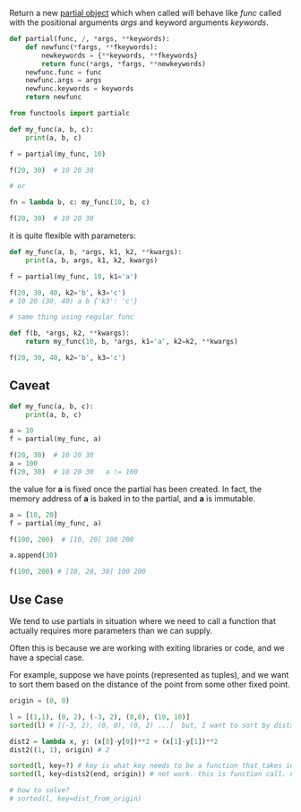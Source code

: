 
Return a new [partial object](https://docs.python.org/3/library/functools.html#partial-objects) which when called will behave like _func_ called with the positional arguments _args_ and keyword arguments _keywords_.

```python
def partial(func, /, *args, **keywords):
    def newfunc(*fargs, **fkeywords):
        newkeywords = {**keywords, **fkeywords}
        return func(*args, *fargs, **newkeywords)
    newfunc.func = func
    newfunc.args = args
    newfunc.keywords = keywords
    return newfunc
```


```python
from functools import partialc

def my_func(a, b, c):
    print(a, b, c)

f = partial(my_func, 10)

f(20, 30)  # 10 20 30 

# or

fn = lambda b, c: my_func(10, b, c)

f(20, 30)  # 10 20 30

```

it is quite flexible with parameters:

```python
def my_func(a, b, *args, k1, k2, **kwargs):
    print(a, b, args, k1, k2, kwargs)

f = partial(my_func, 10, k1='a')

f(20, 30, 40, k2='b', k3='c') 
# 10 20 (30, 40) a b {'k3': 'c'}

# same thing using regular func

def f(b, *args, k2, **kwargs):
    return my_func(10, b, *args, k1='a', k2=k2, **kwargs)

f(20, 30, 40, k2='b', k3='c')
```

## Caveat

```python
def my_func(a, b, c):
    print(a, b, c)

a = 10
f = partial(my_func, a)

f(20, 30)  # 10 20 30
a = 100
f(20, 30)  # 10 20 30   a != 100
```

the value for **a** is fixed once the partial has been created.
In fact, the memory address of **a** is baked in to the partial, and **a** is immutable.

```python
a = [10, 20]
f = partial(my_func, a)

f(100, 200)  # [10, 20] 100 200

a.append(30)

f(100, 200) # [10, 20, 30] 100 200
```

## Use Case

We tend to use partials in situation where we need to call a function that actually requires more parameters than we can supply.

Often this is because we are working with exiting libraries or code, and we have a special case.

For example, suppose we have points (represented as tuples), and we want to sort them based on the distance of the point from some other fixed point.

```python
origin = (0, 0)

l = [(1,1), (0, 2), (-3, 2), (0,0), (10, 10)]
sorted(l) # [(-3, 2), (0, 0), (0, 2) ...]  but, I want to sort by distance

dist2 = lambda x, y: (x[0]-y[0])**2 + (x[1]-y[1])**2
dist2((1, 1), origin) # 2

sorted(l, key=?) # key is what key needs to be a function that takes in a single parameter
sorted(l, key=dists2(end, origin)) # not work. this is function call. not func. key has to be callable. func.

# how to solve?
# sorted(l, key=dist_from_origin)



```

